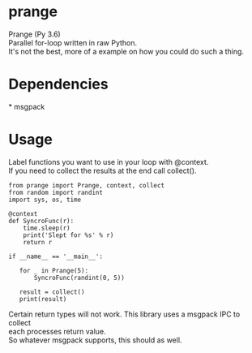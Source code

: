 # prange
Prange (Py 3.6)<br>
Parallel for-loop written in raw Python.<br>
It's not the best, more of a example on how you could do such a thing.<br>
<h1>Dependencies</h1>
* msgpack
<h1>Usage</h1>
Label functions you want to use in your loop with @context.<br>
If you need to collect the results at the end call collect().<br>

```
from prange import Prange, context, collect
from random import randint
import sys, os, time

@context
def SyncroFunc(r):
    time.sleep(r)
    print('Slept for %s' % r)
    return r

if __name__ == '__main__':

   for _ in Prange(5):
       SyncroFunc(randint(0, 5))

   result = collect()
   print(result)
```

Certain return types will not work. This library uses a msgpack IPC to collect<br>
each processes return value.<br>
So whatever msgpack supports, this should as well.<br>

